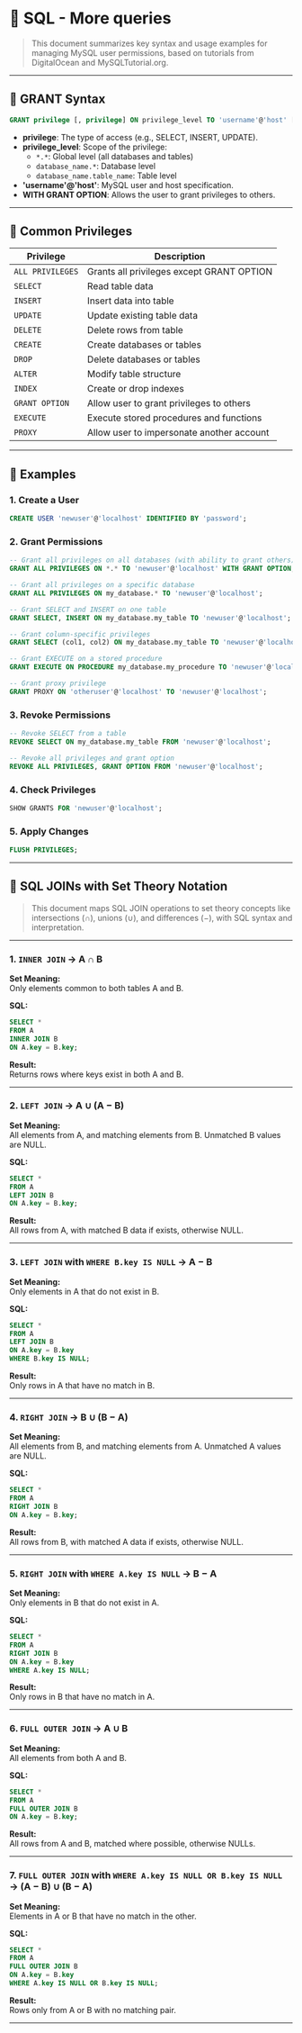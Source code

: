 # 🔐 SQL - More queries

> This document summarizes key syntax and usage examples for managing MySQL user permissions, based on tutorials from DigitalOcean and MySQLTutorial.org.

---

## 📘 GRANT Syntax

```sql
GRANT privilege [, privilege] ON privilege_level TO 'username'@'host' [WITH GRANT OPTION];
```

- **privilege**: The type of access (e.g., SELECT, INSERT, UPDATE).
- **privilege_level**: Scope of the privilege:
  - `*.*`: Global level (all databases and tables)
  - `database_name.*`: Database level
  - `database_name.table_name`: Table level
- **'username'@'host'**: MySQL user and host specification.
- **WITH GRANT OPTION**: Allows the user to grant privileges to others.

---

## 🔑 Common Privileges

| Privilege          | Description                                 |
|--------------------|---------------------------------------------|
| `ALL PRIVILEGES`   | Grants all privileges except GRANT OPTION  |
| `SELECT`           | Read table data                            |
| `INSERT`           | Insert data into table                     |
| `UPDATE`           | Update existing table data                 |
| `DELETE`           | Delete rows from table                     |
| `CREATE`           | Create databases or tables                 |
| `DROP`             | Delete databases or tables                 |
| `ALTER`            | Modify table structure                     |
| `INDEX`            | Create or drop indexes                     |
| `GRANT OPTION`     | Allow user to grant privileges to others   |
| `EXECUTE`          | Execute stored procedures and functions    |
| `PROXY`            | Allow user to impersonate another account  |

---

## 🧪 Examples

### 1. Create a User

```sql
CREATE USER 'newuser'@'localhost' IDENTIFIED BY 'password';
```

### 2. Grant Permissions

```sql
-- Grant all privileges on all databases (with ability to grant others)
GRANT ALL PRIVILEGES ON *.* TO 'newuser'@'localhost' WITH GRANT OPTION;

-- Grant all privileges on a specific database
GRANT ALL PRIVILEGES ON my_database.* TO 'newuser'@'localhost';

-- Grant SELECT and INSERT on one table
GRANT SELECT, INSERT ON my_database.my_table TO 'newuser'@'localhost';

-- Grant column-specific privileges
GRANT SELECT (col1, col2) ON my_database.my_table TO 'newuser'@'localhost';

-- Grant EXECUTE on a stored procedure
GRANT EXECUTE ON PROCEDURE my_database.my_procedure TO 'newuser'@'localhost';

-- Grant proxy privilege
GRANT PROXY ON 'otheruser'@'localhost' TO 'newuser'@'localhost';
```

### 3. Revoke Permissions

```sql
-- Revoke SELECT from a table
REVOKE SELECT ON my_database.my_table FROM 'newuser'@'localhost';

-- Revoke all privileges and grant option
REVOKE ALL PRIVILEGES, GRANT OPTION FROM 'newuser'@'localhost';
```

### 4. Check Privileges

```sql
SHOW GRANTS FOR 'newuser'@'localhost';
```

### 5. Apply Changes

```sql
FLUSH PRIVILEGES;
```

---

## 🔗 SQL JOINs with Set Theory Notation

> This document maps SQL JOIN operations to set theory concepts like intersections (∩), unions (∪), and differences (−), with SQL syntax and interpretation.

---

### 1. `INNER JOIN` → A ∩ B

**Set Meaning:**  
Only elements common to both tables A and B.

**SQL:**
```sql
SELECT *
FROM A
INNER JOIN B
ON A.key = B.key;
```

**Result:**  
Returns rows where keys exist in both A and B.

---

### 2. `LEFT JOIN` → A ∪ (A − B)

**Set Meaning:**  
All elements from A, and matching elements from B. Unmatched B values are NULL.

**SQL:**
```sql
SELECT *
FROM A
LEFT JOIN B
ON A.key = B.key;
```

**Result:**  
All rows from A, with matched B data if exists, otherwise NULL.

---

### 3. `LEFT JOIN` with `WHERE B.key IS NULL` → A − B

**Set Meaning:**  
Only elements in A that do not exist in B.

**SQL:**
```sql
SELECT *
FROM A
LEFT JOIN B
ON A.key = B.key
WHERE B.key IS NULL;
```

**Result:**  
Only rows in A that have no match in B.

---

### 4. `RIGHT JOIN` → B ∪ (B − A)

**Set Meaning:**  
All elements from B, and matching elements from A. Unmatched A values are NULL.

**SQL:**
```sql
SELECT *
FROM A
RIGHT JOIN B
ON A.key = B.key;
```

**Result:**  
All rows from B, with matched A data if exists, otherwise NULL.

---

### 5. `RIGHT JOIN` with `WHERE A.key IS NULL` → B − A

**Set Meaning:**  
Only elements in B that do not exist in A.

**SQL:**
```sql
SELECT *
FROM A
RIGHT JOIN B
ON A.key = B.key
WHERE A.key IS NULL;
```

**Result:**  
Only rows in B that have no match in A.

---

### 6. `FULL OUTER JOIN` → A ∪ B

**Set Meaning:**  
All elements from both A and B.

**SQL:**
```sql
SELECT *
FROM A
FULL OUTER JOIN B
ON A.key = B.key;
```

**Result:**  
All rows from A and B, matched where possible, otherwise NULLs.

---

### 7. `FULL OUTER JOIN` with `WHERE A.key IS NULL OR B.key IS NULL` → (A − B) ∪ (B − A)

**Set Meaning:**  
Elements in A or B that have no match in the other.

**SQL:**
```sql
SELECT *
FROM A
FULL OUTER JOIN B
ON A.key = B.key
WHERE A.key IS NULL OR B.key IS NULL;
```

**Result:**  
Rows only from A or B with no matching pair.

---
